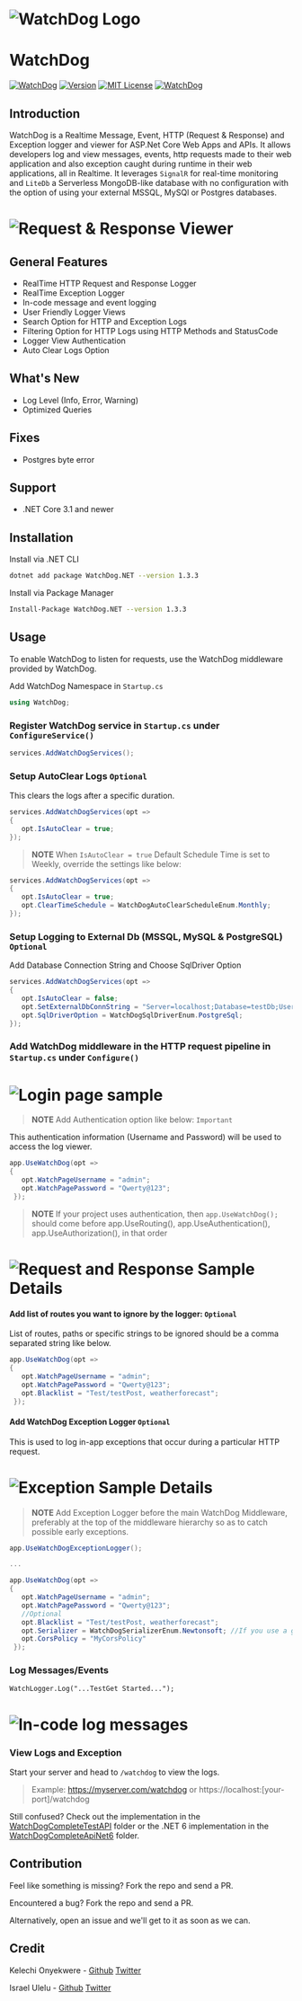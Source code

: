 # ![WatchDog Logo](https://github.com/IzyPro/WatchDog/blob/main/WatchDog/src/WatchPage/images/watchdogWhiteLogo.png)
# WatchDog

[![WatchDog](https://img.shields.io/badge/WatchDog-blueviolet)](https://github.com/IzyPro/WatchDog)
[![Version](https://img.shields.io/nuget/vpre/WatchDog.NET?color=orange)](https://www.nuget.org/packages/WatchDog.NET#versions-tab)
[![MIT License](https://img.shields.io/github/license/IzyPro/WatchDog?color=Green)](https://github.com/IzyPro/WatchDog/blob/main/LICENSE) 
[![WatchDog](https://img.shields.io/twitter/url?style=social&url=https%3A%2F%2Fgithub.com%2FIzyPro%2FWatchDog)](https://twitter.com/intent/tweet?hashtags=WatchDog&original_referer=https%3A%2F%2Fdeveloper.twitter.com%2F&ref_src=twsrc%5Etfw%7Ctwcamp%5Ebuttonembed%7Ctwterm%5Eshare%7Ctwgr%5E&related=twitterapi%2Ctwitter&text=Hello%2C%20world!%0DCheck%20out%20this%20awesome%20developer%20tool&url=https%3A%2F%2Fgithub.com%2FIzyPro%2FWatchDog&via=WatchDog)

## Introduction

WatchDog is a Realtime Message, Event, HTTP (Request & Response) and Exception logger and viewer for ASP.Net Core Web Apps and APIs. It allows developers log and view messages, events, http requests made to their web application and also exception caught during runtime in their web applications, all in Realtime.
It leverages `SignalR` for real-time monitoring and `LiteDb` a Serverless MongoDB-like database with no configuration with the option of using your external MSSQL, MySQl or Postgres databases.

# ![Request & Response Viewer](https://github.com/IzyPro/WatchDog/blob/main/watchlog.png)

## General Features

- RealTime HTTP Request and Response Logger
- RealTime Exception Logger
- In-code message and event logging
- User Friendly Logger Views
- Search Option for HTTP and Exception Logs
- Filtering Option for HTTP Logs using HTTP Methods and StatusCode
- Logger View Authentication
- Auto Clear Logs Option

## What's New

- Log Level (Info, Error, Warning)
- Optimized Queries

## Fixes

- Postgres byte error


## Support
- .NET Core 3.1 and newer

## Installation

Install via .NET CLI

```bash
dotnet add package WatchDog.NET --version 1.3.3
```
Install via Package Manager

```bash
Install-Package WatchDog.NET --version 1.3.3
```



## Usage
To enable WatchDog to listen for requests, use the WatchDog middleware provided by WatchDog.

Add WatchDog Namespace in `Startup.cs`

```c#
using WatchDog;
```



### Register WatchDog service in `Startup.cs` under `ConfigureService()`

```c#
services.AddWatchDogServices();
```



### Setup AutoClear Logs `Optional`
This clears the logs after a specific duration.
```c#
services.AddWatchDogServices(opt => 
{ 
   opt.IsAutoClear = true; 
});
```



>**NOTE**
>When `IsAutoClear = true`
>Default Schedule Time is set to Weekly,  override the settings like below:


```c#
services.AddWatchDogServices(opt => 
{ 
   opt.IsAutoClear = true;
   opt.ClearTimeSchedule = WatchDogAutoClearScheduleEnum.Monthly;
});
```

### Setup Logging to External Db (MSSQL, MySQL & PostgreSQL) `Optional`
Add Database Connection String and Choose SqlDriver Option

```c#
services.AddWatchDogServices(opt => 
{
   opt.IsAutoClear = false; 
   opt.SetExternalDbConnString = "Server=localhost;Database=testDb;User Id=postgres;Password=root;"; 
   opt.SqlDriverOption = WatchDogSqlDriverEnum.PostgreSql; 
});
```



### Add WatchDog middleware in the HTTP request pipeline in `Startup.cs` under `Configure()`
# ![Login page sample](https://github.com/IzyPro/WatchDog/blob/main/login.png)

>**NOTE**
>Add Authentication option like below: `Important`

This authentication information (Username and Password) will be used to access the log viewer.

```c#
app.UseWatchDog(opt => 
{ 
   opt.WatchPageUsername = "admin"; 
   opt.WatchPagePassword = "Qwerty@123"; 
 });
```


>**NOTE**
> If your project uses authentication, then `app.UseWatchDog();` should come before app.UseRouting(), app.UseAuthentication(), app.UseAuthorization(), in that order
<!--- >If your projects startup or program class contains app.UseMvc() or app.UseRouting() then app.UseWatchDog() should come after `Important`
>If your projects startup or program class contains app.UseEndpoints() then app.UseWatchDog() should come before `Important` -->

# ![Request and Response Sample Details](https://github.com/IzyPro/WatchDog/blob/main/requestLog.png)

#### Add list of routes you want to ignore by the logger: `Optional`
List of routes, paths or specific strings to be ignored should be a comma separated string like below.

```c#
app.UseWatchDog(opt => 
{ 
   opt.WatchPageUsername = "admin"; 
   opt.WatchPagePassword = "Qwerty@123"; 
   opt.Blacklist = "Test/testPost, weatherforecast";
 });
```

#### Add WatchDog Exception Logger `Optional`
This is used to log in-app exceptions that occur during a particular HTTP request.
# ![Exception Sample Details](https://github.com/IzyPro/WatchDog/blob/main/exceptionLog.png)

>**NOTE**
>Add Exception Logger before the main WatchDog Middleware, preferably at the top of the middleware hierarchy so as to catch possible early exceptions.


```c#
app.UseWatchDogExceptionLogger();

...

app.UseWatchDog(opt => 
{ 
   opt.WatchPageUsername = "admin"; 
   opt.WatchPagePassword = "Qwerty@123"; 
   //Optional
   opt.Blacklist = "Test/testPost, weatherforecast";
   opt.Serializer = WatchDogSerializerEnum.Newtonsoft; //If you use a global json converter
   opt.CorsPolicy = "MyCorsPolicy"
 });
```
### Log Messages/Events
```
WatchLogger.Log("...TestGet Started...");
```
# ![In-code log messages](https://github.com/IzyPro/WatchDog/blob/main/in-code.png)


### View Logs and Exception
Start your server and head to `/watchdog` to view the logs.
>Example: https://myserver.com/watchdog or https://localhost:[your-port]/watchdog

Still confused? Check out the implementation in the [WatchDogCompleteTestAPI](https://github.com/IzyPro/WatchDog/tree/main/WatchDogCompleteTestAPI) folder or the .NET 6 implementation in the [WatchDogCompleteApiNet6](https://github.com/IzyPro/WatchDog/tree/main/WatchDogCompleteApiNet6) folder.

## Contribution
Feel like something is missing? Fork the repo and send a PR.

Encountered a bug? Fork the repo and send a PR.

Alternatively, open an issue and we'll get to it as soon as we can.

## Credit
Kelechi Onyekwere -  [Github](https://github.com/Khelechy) [Twitter](https://twitter.com/khelechy1337)

Israel Ulelu - [Github](https://github.com/IzyPro) [Twitter](https://twitter.com/IzyPro_)

